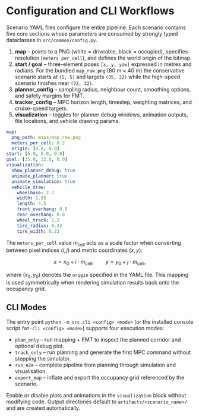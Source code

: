 # Configuration and CLI Workflows

Scenario YAML files configure the entire pipeline. Each scenario contains five core sections whose parameters are
consumed by strongly typed dataclasses in `src/common/config.py`.

1. **map** – points to a PNG (white = driveable, black = occupied), specifies resolution (`meters_per_cell`), and defines
the world origin of the bitmap.
2. **start / goal** – three-element poses `[x, y, yaw]` expressed in metres and radians. For the bundled `map_raw.png`
   (80 m × 40 m) the conservative scenario starts at `(5, 5)` and targets `(35, 32)` while the high-speed scenario
   finishes near `(72, 32)`.
3. **planner_config** – sampling radius, neighbour count, smoothing options, and safety margins for FMT.
4. **tracker_config** – MPC horizon length, timestep, weighting matrices, and cruise-speed targets.
5. **visualization** – toggles for planner debug windows, animation outputs, file locations, and vehicle drawing params.

```yaml
map:
  png_path: maps/map_raw.png
  meters_per_cell: 0.2
  origin: [0.0, 0.0]
start: [5.0, 5.0, 0.0]
goal: [35.0, 32.0, 0.0]
visualization:
  show_planner_debug: true
  animate_planner: true
  animate_simulation: true
  vehicle_draw:
    wheelbase: 2.7
    width: 1.55
    length: 4.5
    front_overhang: 0.9
    rear_overhang: 0.8
    wheel_track: 1.2
    tire_radius: 0.33
    tire_width: 0.22
```

The `meters_per_cell` value $m_{\mathrm{cell}}$ acts as a scale factor when converting between pixel indices $(i, j)$ and
metric coordinates $(x, y)$:

$$
  x = x_0 + i \cdot m_{\mathrm{cell}}, \qquad y = y_0 + j \cdot m_{\mathrm{cell}},
$$

where $(x_0, y_0)$ denotes the `origin` specified in the YAML file. This mapping is used symmetrically when rendering
simulation results back onto the occupancy grid.

## CLI Modes

The entry point `python -m src.cli <config> <mode>` (or the installed console script `fmt-cli <config> <mode>`) supports
four execution modes:

* `plan_only` – run mapping + FMT to inspect the planned corridor and optional debug plot.
* `track_only` – run planning and generate the first MPC command without stepping the simulator.
* `run_e2e` – complete pipeline from planning through simulation and visualisation.
* `export_map` – inflate and export the occupancy grid referenced by the scenario.

Enable or disable plots and animations in the `visualization` block without modifying code. Output directories default to
`artifacts/<scenario_name>/` and are created automatically.
